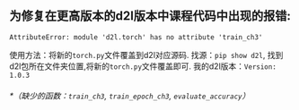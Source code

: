 ## 为修复在更高版本的d2l版本中课程代码中出现的报错:

`
AttributeError: module 'd2l.torch' has no attribute 'train_ch3'
`

使用方法：将新的`torch.py`文件覆盖到d2l对应源码.
找源：`pip show d2l`, 找到d2l包所在文件夹位置,将新的`torch.py`文件覆盖即可.
我的d2l版本：`Version: 1.0.3`
###### *（缺少的函数：`train_ch3`, `train_epoch_ch3`,  `evaluate_accuracy`）